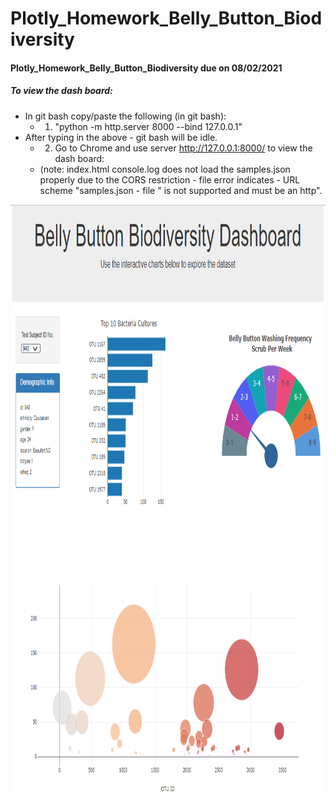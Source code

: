 # Plotly_Homework_Belly_Button_Biodiversity
#### Plotly_Homework_Belly_Button_Biodiversity due on 08/02/2021

##### To view the dash board:

- In git bash copy/paste the following (in git bash): 
  - 1)  "python -m http.server 8000 --bind 127.0.0.1"
- After typing in the above - git bash will be idle. 
  -  2) Go to Chrome and use server http://127.0.0.1:8000/ to view the dash board:
  -  (note: index.html console.log does not load the samples.json properly due to the CORS restriction - file error indicates -  URL scheme "samples.json - file " is not supported and must be an http".

<img src="Images/Dashboard.png" height="950">
